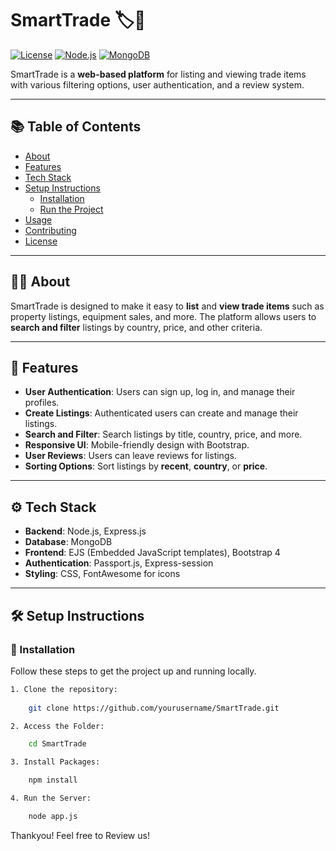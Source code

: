 # SmartTrade 🏷️💼

[![License](https://img.shields.io/badge/license-MIT-blue.svg)](https://opensource.org/licenses/MIT)
[![Node.js](https://img.shields.io/badge/Node.js-v14.16.1-green)](https://nodejs.org/en/)
[![MongoDB](https://img.shields.io/badge/MongoDB-v4.4-green)](https://www.mongodb.com/)

SmartTrade is a **web-based platform** for listing and viewing trade items with various filtering options, user authentication, and a review system.

---

## 📚 Table of Contents

- [About](#about)
- [Features](#features)
- [Tech Stack](#tech-stack)
- [Setup Instructions](#setup-instructions)
  - [Installation](#installation)
  - [Run the Project](#run-the-project)
- [Usage](#usage)
- [Contributing](#contributing)
- [License](#license)

---

## 🧑‍💻 About

SmartTrade is designed to make it easy to **list** and **view trade items** such as property listings, equipment sales, and more. The platform allows users to **search and filter** listings by country, price, and other criteria.

---

## 🚀 Features

- **User Authentication**: Users can sign up, log in, and manage their profiles.
- **Create Listings**: Authenticated users can create and manage their listings.
- **Search and Filter**: Search listings by title, country, price, and more.
- **Responsive UI**: Mobile-friendly design with Bootstrap.
- **User Reviews**: Users can leave reviews for listings.
- **Sorting Options**: Sort listings by **recent**, **country**, or **price**.

---

## ⚙️ Tech Stack

- **Backend**: Node.js, Express.js
- **Database**: MongoDB
- **Frontend**: EJS (Embedded JavaScript templates), Bootstrap 4
- **Authentication**: Passport.js, Express-session
- **Styling**: CSS, FontAwesome for icons

---

## 🛠️ Setup Instructions

### 📝 Installation

Follow these steps to get the project up and running locally.
```bash
1. Clone the repository:
  
    git clone https://github.com/yourusername/SmartTrade.git

2. Access the Folder:

    cd SmartTrade

3. Install Packages:

    npm install

4. Run the Server:

    node app.js
```

Thankyou! Feel free to Review us!

